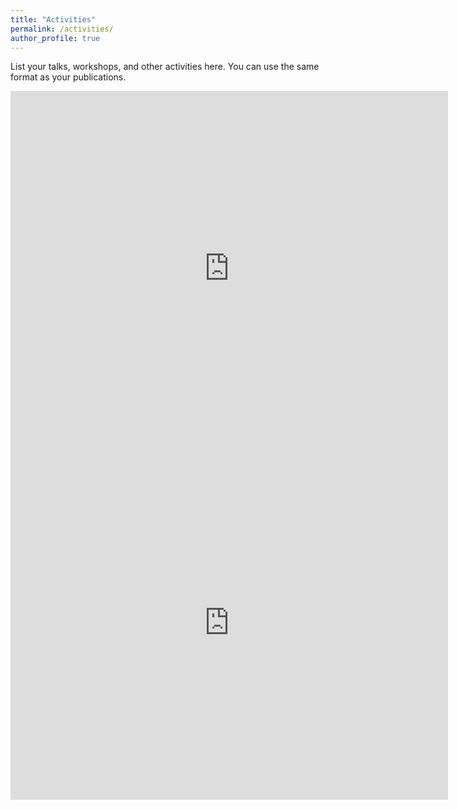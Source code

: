 ```yaml
---
title: "Activities"
permalink: /activities/
author_profile: true
---
```


<!-- ## Activities -->

List your talks, workshops, and other activities here. You can use the same format as your publications.


<iframe src="https://www.linkedin.com/embed/feed/update/urn:li:ugcPost:7127658505062297600?collapsed=1" height="567" width="700" frameborder="0" allowfullscreen="" title="Embedded post"></iframe> <br>

<iframe src="https://www.linkedin.com/embed/feed/update/urn:li:ugcPost:7102632019351732225?collapsed=1" height="567" width="700" frameborder="0" allowfullscreen="" title="Embedded post"></iframe>


